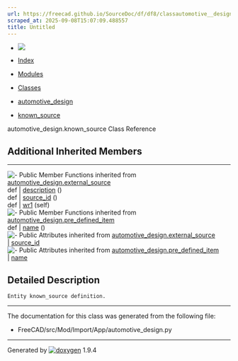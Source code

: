 ```yaml
---
url: https://freecad.github.io/SourceDoc/df/df8/classautomotive__design_1_1known__source.html
scraped_at: 2025-09-08T15:07:09.488557
title: Untitled
---
```


  * [ ![](https://www.freecad.org/svg/logo-freecad.svg) ](https://freecadweb.org "FreeCAD")
  * [Index](../../index.html "Index")
  * [Modules](../../modules.html "Modules list")
  * [Classes](../../annotated.html "Annotated list")

  * [automotive_design](../../d4/ddf/namespaceautomotive__design.html)
  * [known_source](../../df/df8/classautomotive__design_1_1known__source.html)

automotive_design.known_source Class Reference

##  Additional Inherited Members  
  
---  
![-](../../closed.png) Public Member Functions inherited from
[automotive_design.external_source](../../d0/d4f/classautomotive__design_1_1external__source.html)  
def | [description](../../d0/d4f/classautomotive__design_1_1external__source.html#a3db384a675d6bff539bf7bae021a3dce) ()  
def | [source_id](../../d0/d4f/classautomotive__design_1_1external__source.html#a2d4f9b9e5e0eb760d3fe88e228679000) ()  
def | [wr1](../../d0/d4f/classautomotive__design_1_1external__source.html#ac7668e4633357e2f338d99938dcb64eb) (self)  
![-](../../closed.png) Public Member Functions inherited from
[automotive_design.pre_defined_item](../../db/dd1/classautomotive__design_1_1pre__defined__item.html)  
def | [name](../../db/dd1/classautomotive__design_1_1pre__defined__item.html#a6a03c79e09881658916754f198acf2c6) ()  
![-](../../closed.png) Public Attributes inherited from
[automotive_design.external_source](../../d0/d4f/classautomotive__design_1_1external__source.html)  
|
[source_id](../../d0/d4f/classautomotive__design_1_1external__source.html#a0157b3ade9c7357b104faa919f11d9d1)  
![-](../../closed.png) Public Attributes inherited from
[automotive_design.pre_defined_item](../../db/dd1/classautomotive__design_1_1pre__defined__item.html)  
|
[name](../../db/dd1/classautomotive__design_1_1pre__defined__item.html#a87c4519d2d45297ce8272981b61662b0)  
  
## Detailed Description

    
    
    Entity known_source definition.

* * *

The documentation for this class was generated from the following file:

  * FreeCAD/src/Mod/Import/App/automotive_design.py

* * *

Generated by
[![doxygen](../../doxygen.svg)](https://www.doxygen.org/index.html) 1.9.4

